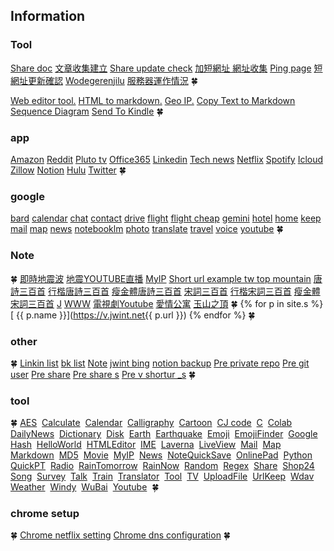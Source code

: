 
## Information

### Tool
[Share doc](https://go.jwint.net/share)
[文章收集建立](https://go.jwint.net/A-doc-create)
[Share update check](https://go.jwint.net/share-update-check)
[加短網址 網址收集](https://go.jwint.net/url)
[Ping page](https://s.jwint.net/ping)
[短網址更新確認](https://go.jwint.net/dwzgxqr)
[Wodegerenjilu](https://c73.jwint.net/README.md)
[服務器運作情況](https://vnzn.jwint.net/v/blob/etc/UpdateTime.html)
🍀


[Web editor tool.](https://onlinehtmleditor.dev/)
[HTML to markdown.](https://www.convertsimple.com/convert-html-to-markdown/)
[Geo IP.](https://tools.keycdn.com/geo)
[Copy Text to Markdown](https://mdxeditor.dev/editor/demo)
[Sequence Diagram](https://seq.jwint.net/)
[Send To Kindle](https://www.amazon.com/sendtokindle)
🍀

### app
[Amazon](https://www.amazon.com/)
[Reddit](https://www.reddit.com/)
[Pluto tv](https://pluto.tv/en/live-tv/5268abcd0ce20a8472000114)
[Office365](https://www.microsoft365.com/)
[Linkedin](https://www.linkedin.com/feed/)
[Tech news](https://technews.tw/)
[Netflix](https://www.netflix.com/)
[Spotify](https://open.spotify.com/)
[Icloud](https://www.icloud.com/)
[Zillow](https://www.zillow.com/)
[Notion](https://www.notion.so/)
[Hulu](https://www.hulu.com/content?tab=tv)
[Twitter](https://twitter.com/)
🍀 

### google
[bard](https://bard.google.com/)
[calendar](https://calendar.google.com/)
[chat](https://mail.google.com/chat/)
[contact](https://contacts.google.com/)
[drive](https://drive.google.com/)
[flight](https://www.google.com/travel/flights)
[flight cheap](https://www.google.com/travel/explore)
[gemini](https://gemini.google.com/app)
[hotel](https://www.google.com/travel/search)
[home](https://home.google.com/)
[keep](https://keep.google.com/)
[mail](https://mail.google.com/)
[map](https://www.google.com.tw/maps/)
[news](https://news.google.com/home?hl=en-US&gl=US&ceid=US:en)
[notebooklm](https://notebooklm.google.com/)
[photo](https://photos.google.com/)
[translate](https://translate.google.com/?source=gtx&sl=en&tl=zh-TW&op=translate)
[travel](https://www.google.com/travel/)
[voice](https://voice.google.com/)
[youtube](https://www.youtube.com/)
🍀

### Note
🍀
[即時地震波](https://palert.earth.sinica.edu.tw/realtime)
[地震YOUTUBE直播](https://go.jwint.net/dz)
[MyIP](https://go.jwint.net/myip)
[Short url example tw top mountain](https://short.jwint.net/oyF29)
[唐詩三百首](https://s.jwint.net/doc/唐詩三百首)
[行楷唐詩三百首](https://s.jwint.net/doc/唐詩三百首.pdf)
[瘦金體唐詩三百首](https://s.jwint.net/doc/唐詩三百首_瘦金體.pdf)
[宋詞三百首](https://s.jwint.net/doc/宋詞三百首)
[行楷宋詞三百首](https://s.jwint.net/doc/宋詞三百首.pdf)
[瘦金體宋詞三百首](https://s.jwint.net/doc/宋詞三百首_瘦金體.pdf)
[J](https://j.jwint.net/)
[WWW](https://www.jwint.net/)
[電視劇Youtube](https://go.jwint.net/zzz240406230429)
[愛情公寓](https://go.jwint.net/iLOVE)
[玉山之頂](https://www.google.com.tw/maps/@23.4699967,120.957445,3a,75y,90t/data=!3m8!1e1!3m6!1sAF1QipPw4pGsmPLHx48PLzTIudX0PmDEW1wFJ6MTTk6w!2e10!3e11!6shttps:%2F%2Flh5.googleusercontent.com%2Fp%2FAF1QipPw4pGsmPLHx48PLzTIudX0PmDEW1wFJ6MTTk6w%3Dw203-h100-k-no-pi0-ya261.18533-ro0-fo100!7i8192!8i4096?hl=zh-TW&entry=ttu)
🍀
{% for p in site.s %}[ {{ p.name }}](https://v.jwint.net{{ p.url }}) {% endfor %}
🍀

### other
🍀
[Linkin list](https://c73.jwint.net/Ref/linkedin%20friend.md)
[bk list](https://c73.jwint.net/Ref/bk%20list.md)
[Note](https://c73.jwint.net/note/Note.md)
[jwint bing](https://c73.jwint.net/Ref/jwint.net.zone)
[notion backup](https://vnzn.jwint.net/Notion_Backup/tree/keep/240320)
[Pre private repo](https://c73.jwint.net/)
[Pre git user](https://vnzn.jwint.net/)
[Pre share](https://s.jwint.net/)
[Pre share s](https://a.jwint.net/)
[Pre v shortur _s](https://go.jwint.net/)
🍀






### tool
🍀
[AES](https://aes.jwint.net/) 
[Calculate](https://cal.jwint.net/) 
[Calendar](https://calendar.jwint.net/) 
[Calligraphy](https://calligraphylist.jwint.net/) 
[Cartoon](https://carton.jwint.net/) 
[CJ code](https://cj.jwint.net/) 
[C](https://conline.jwint.net/) 
[Colab](https://colab.jwint.net/) 
[DailyNews](https://ppp.jwint.net/todaynews) 
[Dictionary](https://dic.jwint.net/) 
[Disk](https://disk.jwint.net/) 
[Earth](https://earth.jwint.net/) 
[Earthquake](https://earthquake.jwint.net/) 
[Emoji](https://emoji.jwint.net/) 
[EmojiFinder](https://emojifinder.jwint.net/) 
[Google](https://google.jwint.net/) 
[Hash](https://hash.jwint.net/) 
[HelloWorld](https://owl.jwint.net/HelloWorld) 
[HTMLEditor](https://html.jwint.net/) 
[IME](https://ime.jwint.net/) 
[Laverna](https://laverna.jwint.net/) 
[LiveView](https://liveview.jwint.net/) 
[Mail](https://mail.jwint.net/) 
[Map](https://map.jwint.net/) 
[Markdown](https://md.jwint.net/) 
[MD5](https://md5.jwint.net/) 
[Movie](https://movie.jwint.net/) 
[MyIP](https://myip.jwint.net/) 
[News](https://news.jwint.net/) 
[NoteQuickSave](https://n.jwint.net/) 
[OnlinePad](https://onlinepad.jwint.net/) 
[Python](https://python.jwint.net/) 
[QuickPT](https://qp.jwint.net/) 
[Radio](https://radio.jwint.net/) 
[RainTomorrow](https://rain.jwint.net/) 
[RainNow](https://rainnow.jwint.net/) 
[Random](https://random.jwint.net/) 
[Regex](https://regex.jwint.net/) 
[Share](https://s.jwint.net/) 
[Shop24](https://shop.jwint.net/) 
[Song](https://song.jwint.net/) 
[Survey](https://n.jwint.net/) 
[Talk](https://talk.jwint.net/) 
[Train](https://train.jwint.net/) 
[Translator](https://trans.jwint.net/) 
[Tool](https://tool.jwint.net/) 
[TV](https://tv.jwint.net/) 
[UploadFile](https://u.jwint.net/) 
[UrlKeep](https://url.jwint.net/) 
[Wdav](https://wdav.jwint.net/) 
[Weather](https://weather.jwint.net/) 
[Windy](https://windy.jwint.net/) 
[WuBai](https://500.jwint.net/) 
[Youtube](https://youtube.jwint.net/) 
🍀 


### chrome setup
🍀
[Chrome netflix setting](chrome://settings/content/all?searchSubpage=netflix)
[Chrome dns configuration](chrome://net-internals/#dns)
🍀







